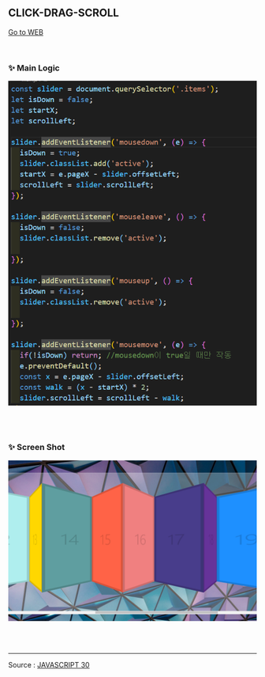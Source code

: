 ## CLICK-DRAG-SCROLL

[Go to WEB](https://limunosekai.github.io/click-drag-scroll/)

<br>

### ✨ Main Logic

![1](./img/K-002.png)

<br>

<br>

### ✨ Screen Shot

![2](./img/K-001.png)

<br>

<br>

---

Source : [JAVASCRIPT 30](https://javascript30.com/)
